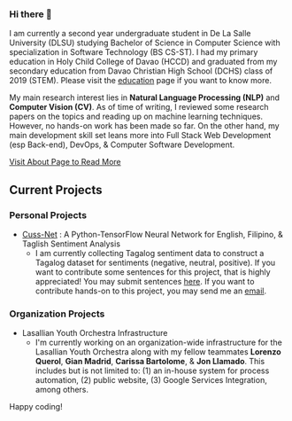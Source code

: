 ### Hi there 👋

I am currently a second year undergraduate student in De La Salle University (DLSU) studying Bachelor of Science in Computer Science with specialization in Software Technology (BS CS-ST). I had my primary education in Holy Child College of Davao (HCCD) and graduated from my secondary education from Davao Christian High School (DCHS) class of 2019 (STEM). Please visit the [education](https://adrielamoguis.github.io/education.html) page if you want to know more.

My main research interest lies in **Natural Language Processing (NLP)** and **Computer Vision (CV)**. As of time of writing, I reviewed some research papers on the topics and reading up on machine learning techniques. However, no hands-on work has been made so far. On the other hand, my main development skill set leans more into Full Stack Web Development (esp Back-end), DevOps, & Computer Software Development.

[Visit About Page to Read More](https://adrielamoguis.github.io)

## Current Projects

### Personal Projects
- [Cuss-Net](https://github.com/AdrielAmoguis/Cuss-Net) : A Python-TensorFlow Neural Network for English, Filipino, & Taglish Sentiment Analysis
    - I am currently collecting Tagalog sentiment data to construct a Tagalog dataset for sentiments (negative, neutral, positive). If you want to contribute some sentences for this project, that is highly appreciated! You may submit sentences [here](https://forms.gle/XrDCEFSLVYdCFUjH6). If you want to contribute hands-on to this project, you may send me an [email](mailto:adriel@adrielamoguis.com).

### Organization Projects
- Lasallian Youth Orchestra Infrastructure
  - I'm currently working on an organization-wide infrastructure for the Lasallian Youth Orchestra along with my fellow teammates **Lorenzo Querol**, **Gian Madrid**, **Carissa Bartolome**, & **Jon Llamado**. This includes but is not limited to: (1) an in-house system for process automation, (2) public website, (3) Google Services Integration, among others.

Happy coding!
